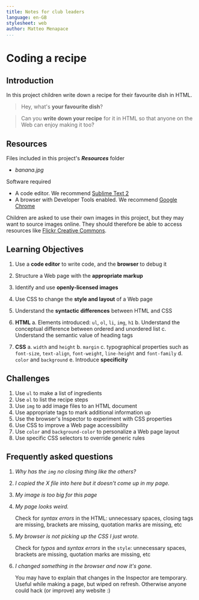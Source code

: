```yaml
---
title: Notes for club leaders
language: en-GB
stylesheet: web
author: Matteo Menapace
...
```


# Coding a recipe

## Introduction

In this project children write down a recipe for their favourite dish in HTML. 

> Hey, what's **your favourite dish**? 

> Can you **write down your recipe** for it in HTML so that anyone on the Web can enjoy making it too?


<!--### Skills needed

* Basic **HTML**
	* tags (opening, closing and nesting) -->

## Resources

Files included in this project's *__Resources__* folder

* *banana.jpg*

Software required

* A code editor. We recommend [Sublime Text 2](http://www.sublimetext.com/2)
* A browser with Developer Tools enabled. We recommend [Google Chrome](http://www.google.co.uk/intl/en_uk/chrome/browser/index.html#eula)

Children are asked to use their own images in this project, but they may want to source images online. They should therefore be able to access resources like [Flickr Creative Commons](https://www.flickr.com/creativecommons/).


## Learning Objectives

1. Use a **code editor** to write code, and the **browser** to debug it
2. Structure a Web page with the **appropriate markup**
3. Identify and use **openly-licensed images**
4. Use CSS to change the **style and layout** of a Web page
5. Understand the **syntactic differences** between HTML and CSS
6. **HTML**
	a. Elements introduced: `ul`, `ol`, `li`, `img`, `h1` 
	b. Understand the conceptual difference between ordered and unordered list
	c. Understand the semantic value of heading tags
		
7. **CSS**
	a. `width` and `height` 
	b. `margin`
	c. typographical properties such as `font-size`, `text-align`, `font-weight`, `line-height`  and `font-family` 
	d. `color` and `background`
	e. Introduce **specificity** 	
	

## Challenges

1. Use `ul` to make a list of ingredients
2. Use `ol` to list the recipe steps
3. Use `img` to add image files to an HTML document
4. Use appropriate tags to mark additional information up
5. Use the browser's Inspector to experiment with CSS properties 
6. Use CSS to improve a Web page accessibility
7. Use `color` and `background-color` to personalize a Web page layout
8. Use specific CSS selectors to override generic rules


## Frequently asked questions

1. *Why has the `img` no closing thing like the others?* 
2. *I copied the X file into here but it doesn't come up in my page.*
3. *My image is too big for this page*
4. *My page looks weird.* 
	
	Check for *syntax errors* in the HTML: unnecessary spaces, closing tags are missing, brackets are missing, quotation marks are missing, etc
5. *My browser is not picking up the CSS I just wrote.*

	Check for *typos* and *syntax errors* in the `style`: unnecessary spaces, brackets are missing, quotation marks are missing, etc 
6. *I changed something in the browser and now it's gone.*

	You may have to explain that changes in the Inspector are temporary. Useful while making a page, but wiped on refresh. Otherwise anyone could hack (or improve) any website :)
